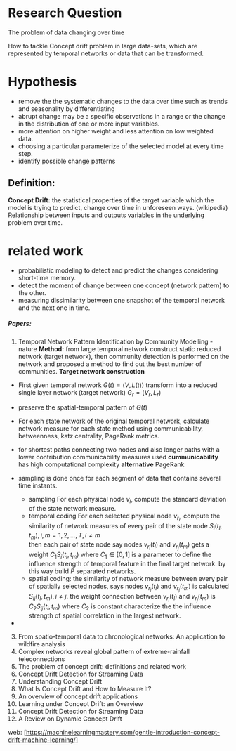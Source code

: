 ﻿# Research Question

The problem of data changing over time 


How to tackle Concept drift problem in large data-sets, which are represented by temporal networks or data that can be transformed. 



# Hypothesis

- remove the the systematic changes to the data over time such as trends and seasonality by differentiating
- abrupt change may be a specific observations in a range or the change in the distribution of one or more input variables.
- more attention on higher weight and less attention on low weighted data.
- choosing a particular parameterize of the selected model at every time step.
- identify possible change patterns
  


## Definition:
**Concept Drift:** the statistical properties of the target variable which the model is trying to predict, change over time in unforeseen ways. (wikipedia)
Relationship between inputs and outputs variables in the underlying problem over time.


# related work
- probabilistic modeling to detect and predict the changes considering short-time memory.
- detect the moment of change between one concept (network pattern) to the other.
- measuring dissimilarity between one snapshot of the temporal network and the next one in time.



##### Papers:
1. Temporal Network Pattern Identification by Community Modelling -nature
**Method:**  from large temporal network construct static reduced network (target network), then community detection is performed on the network and proposed a method to find out the best number of communities.
**Target network construction**
- First given temporal network  $G(t) = (V, L(t))$ transform into a reduced single layer network (target network) $G_{r} = (V_{r}, L_{r})$
- preserve the spatial-temporal pattern of $G(t)$
- For each state network of the original temporal network, calculate network measure for each state method using communicability, betweenness, katz centrality, PageRank metrics.
- for shortest paths connecting two nodes and also longer paths with a lower contribution communicability measures used
**cummunicability** has high computational complexity **alternative** PageRank
- sampling is done once for each segment of data that contains several time instants.

	- sampling
	For each physical node $v_{i}$, compute the standard deviation of the state network measure. 
	- temporal coding
	For each selected physical node $v_{r_{i}}$, compute the similarity of network measures of every pair of the state node  $S_{i}(t_{l}, t_{m}), i,m = 1, 2, ..., T, l\neq m$  
	then each pair of state node  say nodes $v_{r_{i}}(t_{l})$ and $v_{r_{j}}(t_{m})$ gets a weight $C_{1}S_{i}(t_{l}, t_{m})$ where $C_{1}\in [0,1]$ is a parameter to define the influence strength of temporal feature in the final target network. 
	by this way build $P$ separated networks.
	- spatial coding:
	 the similarity of network measure between every pair of spatially selected 		nodes, says nodes $v_{r_{i}}(t_{l})$ and $v_{r_{j}}(t_{m})$ is calculated $S_{ij}(t_{l}, t_{m}), i \neq j$.
	 the weight connection between $v_{r_{i}}(t_{l})$ and $v_{r_{j}}(t_{m})$ is $C_{2}S_{ij}(t_{l}, t_{m})$ where $C_{2}$  is constant characterize the the influence strength of spatial correlation in the largest network. 
- 






3. From spatio-temporal data to chronological networks: An application to wildfire analysis
4. Complex networks reveal global pattern of extreme-rainfall teleconnections
5. The problem of concept drift: definitions and related work
6. Concept Drift Detection for Streaming Data
7. Understanding Concept Drift
8. What Is Concept Drift and How to Measure It?
9. An overview of concept drift applications
10. Learning under Concept Drift: an Overview
11. Concept Drift Detection for Streaming Data 
12. A Review on Dynamic Concept Drift

web:
[https://machinelearningmastery.com/gentle-introduction-concept-drift-machine-learning/]
